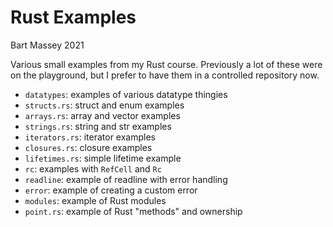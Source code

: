 # Rust Examples
Bart Massey 2021

Various small examples from my Rust course. Previously a lot
of these were on the playground, but I prefer to have them
in a controlled repository now.

* `datatypes`: examples of various datatype thingies
* `structs.rs`: struct and enum examples
* `arrays.rs`: array and vector examples
* `strings.rs`: string and str examples
* `iterators.rs`: iterator examples
* `closures.rs`: closure examples
* `lifetimes.rs`: simple lifetime example
* `rc`: examples with `RefCell` and `Rc`
* `readline`: example of readline with error handling
* `error`: example of creating a custom error
* `modules`: example of Rust modules
* `point.rs`: example of Rust "methods" and ownership
